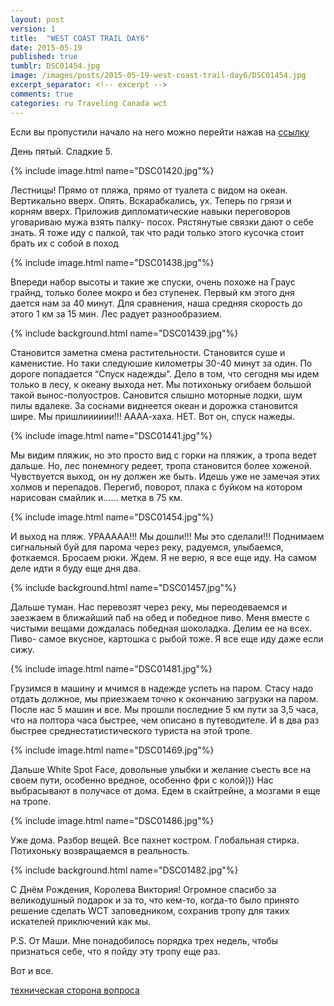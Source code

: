 ```yaml
---
layout: post
version: 1
title:  "WEST COAST TRAIL DAY6"
date: 2015-05-19
published: true
tumblr: DSC01454.jpg
image: /images/posts/2015-05-19-west-coast-trail-day6/DSC01454.jpg
excerpt_separator: <!-- excerpt -->
comments: true
categories: ru Traveling Canada wct
---
```


Если вы пропустили начало на него можно перейти нажав на [ссылку](/ru/traveling/canada/wct/2015/05/14/west-coast-trail-day1.html)

День пятый. Сладкие 5.

{% include image.html name="DSC01420.jpg"%}

Лестницы! Прямо от пляжа, прямо от туалета с видом на океан. Вертикально вверх. Опять. Вскарабкались, ух. Теперь по грязи и корням вверх. Приложив дипломатические навыки переговоров уговариваю мужа взять палку- посох. Рястянутые связки дают о себе знать. Я тоже иду с палкой, так что ради только этого кусочка стоит брать их с собой в поход
<!-- excerpt -->
{% include image.html name="DSC01438.jpg"%}

Впереди набор высоты и такие же спуски, очень похоже на Граус грайнд, только более мокро и без ступенек. Первый км этого дня дается нам за 40 минут. Для сравнения, наша средняя скорость до этого 1 км за 15 мин. Лес радует разнообразием.

{% include background.html name="DSC01439.jpg"%}

Становится заметна смена растительности. Становится суше и каменистие. Но таки следуюшие километры 30-40 минут за один. По дороге попадается “Спуск надежды”. Дело в том, что сегодня мы идем только в лесу, к океану выхода нет. Мы потихоньку огибаем большой такой вынос-полуостров. Сановится слышно моторные лодки, шум пилы вдалеке. За соснами виднеется океан и дорожка становится шире. Мы пришлииииии!!! АААА-хаха. НЕТ. Вот он, спуск нажеды.

{% include image.html name="DSC01441.jpg"%}

Мы видим пляжик, но это просто вид с горки на пляжик, а тропа ведет дальше. Но, лес понемногу редеет, тропа становится более хоженой. Чувствуется выход, он ну должен же быть. Идешь уже не замечая этих холмов и перепадов. Перегиб, поворот, плака с буйком на котором нарисован смайлик и…… метка в 75 км.

{% include image.html name="DSC01454.jpg"%}

И выход на пляж. УРААААА!!! Мы дошли!!! Мы это сделали!!! Поднимаем сигнальный буй для парома через реку, радуемся, улыбаемся, фоткаемся. Бросаем рюки. Ждем. Я не верю, я все еще иду. На самом деле идти я буду еще дня два.

{% include background.html name="DSC01457.jpg"%}

Дальше туман. Нас перевозят через реку, мы переодеваемся и заезжаем в ближайший паб на обед и победное пиво. Меня вместе с чистыми вещами дождалась победная шоколадка. Делим ее на всех. Пиво- самое вкусное, картошка с рыбой тоже. Я все еще иду даже если сижу.

{% include image.html name="DSC01481.jpg"%}

Грузимся в машину и мчимся в надежде успеть на паром. Стасу надо отдать должное, мы приезжаем точно к окончанию загрузки на паром. После нас 5 машин и все. Мы прошли последние 5 км пути за 3,5 часа, что на полтора часа быстрее, чем описано в путеводителе. И в два раз быстрее среднестатистического туриста на этой тропе.

{% include image.html name="DSC01469.jpg"%}

Дальше White Spot Face, довольные улыбки и желание съесть все на своем пути, особенно вредное, особенно фри с колой))) Нас выбрасывают в получасе от дома. Едем в скайтрейне, а мозгами я еще на тропе.

{% include image.html name="DSC01486.jpg"%}

Уже дома. Разбор вещей. Все пахнет костром. Глобальная стирка. Потихоньку возвращаемся в реальность.

{% include background.html name="DSC01482.jpg"%}

С Днём Рождения, Королева Виктория! Огромное спасибо за великодушный подарок и за то, что кем-то, когда-то было принято решение сделать WCT заповедником, сохранив тропу для таких искателей приключений как мы.

P.S. От Маши. Мне понадобилось порядка трех недель, чтобы признаться себе, что я пойду эту тропу еще раз.

Вот и все.

[техническая сторона вопроса](/ru/traveling/canada/wct/2015/05/20/west-coast-trail-day-side.html)
